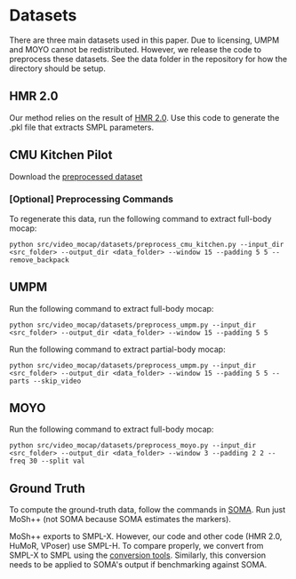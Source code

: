 # Datasets
There are three main datasets used in this paper. Due to licensing, UMPM and MOYO cannot be redistributed. However, we release the code to preprocess these datasets. See the data folder in the repository for how the directory should be setup.

## HMR 2.0
Our method relies on the result of [HMR 2.0](https://github.com/shubham-goel/4D-Humans). Use this code to generate the .pkl file that extracts SMPL parameters.

## CMU Kitchen Pilot
Download the [preprocessed dataset](https://drive.google.com/drive/folders/1S-pHcope9VYS-h9ye2LlV2jpfYYEXELI?usp=drive_link)

### [Optional] Preprocessing Commands
To regenerate this data, run the following command to extract full-body mocap:
```
python src/video_mocap/datasets/preprocess_cmu_kitchen.py --input_dir <src_folder> --output_dir <data_folder> --window 15 --padding 5 5 --remove_backpack
```

## UMPM
Run the following command to extract full-body mocap:
```
python src/video_mocap/datasets/preprocess_umpm.py --input_dir <src_folder> --output_dir <data_folder> --window 15 --padding 5 5
```

Run the following command to extract partial-body mocap:
```
python src/video_mocap/datasets/preprocess_umpm.py --input_dir <src_folder> --output_dir <data_folder> --window 15 --padding 5 5 --parts --skip_video
```

## MOYO
Run the following command to extract full-body mocap:
```
python src/video_mocap/datasets/preprocess_moyo.py --input_dir <src_folder> --output_dir <data_folder> --window 3 --padding 2 2 --freq 30 --split val
```

## Ground Truth
To compute the ground-truth data, follow the commands in [SOMA](https://github.com/nghorbani/soma). Run just MoSh++ (not SOMA because SOMA estimates the markers).

MoSh++ exports to SMPL-X. However, our code and other code (HMR 2.0, HuMoR, VPoser) use SMPL-H. To compare properly, we convert from SMPL-X to SMPL using the [conversion tools](https://github.com/vchoutas/smplx/blob/main/transfer_model/docs/transfer.md). Similarly, this conversion needs to be applied to SOMA's output if benchmarking against SOMA.